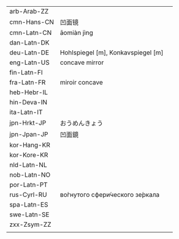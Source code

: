 | | | |
|-|-|-|
| arb-Arab-ZZ |  |  |
| cmn-Hans-CN | 凹面镜 |  |
| cmn-Latn-CN | āomiàn jìng |  |
| dan-Latn-DK |  |  |
| deu-Latn-DE | Hohlspiegel [m], Konkavspiegel [m] |  |
| eng-Latn-US | concave mirror |  |
| fin-Latn-FI |  |  |
| fra-Latn-FR | miroir concave |  |
| heb-Hebr-IL |  |  |
| hin-Deva-IN |  |  |
| ita-Latn-IT |  |  |
| jpn-Hrkt-JP | おうめんきょう |  |
| jpn-Jpan-JP | 凹面鏡 |  |
| kor-Hang-KR |  |  |
| kor-Kore-KR |  |  |
| nld-Latn-NL |  |  |
| nob-Latn-NO |  |  |
| por-Latn-PT |  |  |
| rus-Cyrl-RU | во́гнутого сфери́ческого зе́ркала |  |
| spa-Latn-ES |  |  |
| swe-Latn-SE |  |  |
| zxx-Zsym-ZZ |  |  |
|  |  |  |